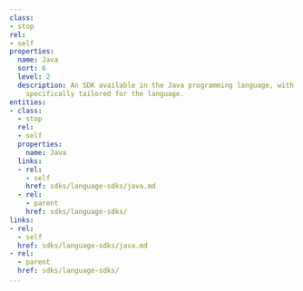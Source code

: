 ```yaml
---
class:
- stop
rel:
- self
properties:
  name: Java
  sort: 6
  level: 2
  description: An SDK available in the Java programming language, with consideration
    specifically tailored for the language.
entities:
- class:
  - stop
  rel:
  - self
  properties:
    name: Java
  links:
  - rel:
    - self
    href: sdks/language-sdks/java.md
  - rel:
    - parent
    href: sdks/language-sdks/
links:
- rel:
  - self
  href: sdks/language-sdks/java.md
- rel:
  - parent
  href: sdks/language-sdks/
...
```

